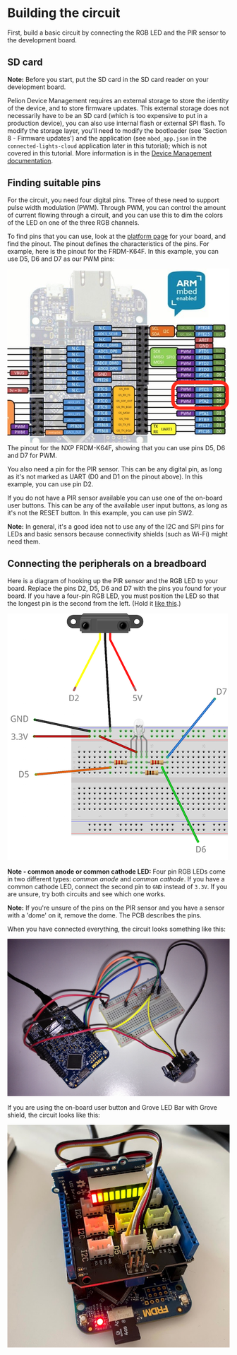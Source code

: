 # Building the circuit

First, build a basic circuit by connecting the RGB LED and the PIR sensor to the development board.

## SD card

<span class="notes">**Note:** Before you start, put the SD card in the SD card reader on your development board.</span>

Pelion Device Management requires an external storage to store the identity of the device, and to store firmware updates. This external storage does not necessarily have to be an SD card (which is too expensive to put in a production device), you can also use internal flash or external SPI flash. To modify the storage layer, you'll need to modify the bootloader (see 'Section 8 - Firmware updates') and the application (see `mbed_app.json` in the `connected-lights-cloud` application later in this tutorial); which is not covered in this tutorial. More information is in the [Device Management documentation](https://cloud.mbed.com/docs/).

## Finding suitable pins

For the circuit, you need four digital pins. Three of these need to support pulse width modulation (PWM). Through PWM, you can control the amount of current flowing through a circuit, and you can use this to dim the colors of the LED on one of the three RGB channels.

To find pins that you can use, look at the [platform page](https://developer.mbed.org/platforms/) for your board, and find the pinout. The pinout defines the characteristics of the pins. For example, here is the pinout for the FRDM-K64F. In this example, you can use D5, D6 and D7 as our PWM pins:

<span class="images">![FRDM-K64F pinout showing PWM pins](assets/2_lights1.png)<span>The pinout for the NXP FRDM-K64F, showing that you can use pins D5, D6 and D7 for PWM.</span></span>

You also need a pin for the PIR sensor. This can be any digital pin, as long as it's not marked as UART (D0 and D1 on the pinout above). In this example, you can use pin D2.

If you do not have a PIR sensor available you can use one of the on-board user buttons. This can be any of the available user input buttons, as long as it's not the RESET button. In this example, you can use pin SW2.

<span class="notes">**Note:** In general, it's a good idea not to use any of the I2C and SPI pins for LEDs and basic sensors because connectivity shields (such as Wi-Fi) might need them.</span>

## Connecting the peripherals on a breadboard

Here is a diagram of hooking up the PIR sensor and the RGB LED to your board. Replace the pins D2, D5, D6 and D7 with the pins you found for your board. If you have a four-pin RGB LED, you must position the LED so that the longest pin is the second from the left. (Hold it [like this](http://howtomechatronics.com/wp-content/uploads/2015/09/RGB-LED.png?28ea0f).)

<span class="images">![PIR sensor and RGB LED Fritzing diagram](assets/2_lights2.png)</span>

<span class="notes">**Note - common anode or common cathode LED:** Four pin RGB LEDs come in two different types: *common anode* and *common cathode*. If you have a common cathode LED, connect the second pin to `GND` instead of `3.3V`. If you are unsure, try both circuits and see which one works.</span>

<span class="notes">**Note:** If you're unsure of the pins on the PIR sensor and you have a sensor with a 'dome' on it, remove the dome. The PCB describes the pins.</span>

When you have connected everything, the circuit looks something like this:

<span class="images">![PIR sensor and RGB LED connected to FRDM-K64F](assets/2_lights3.png)</span>

If you are using the on-board user button and Grove LED Bar with Grove shield, the circuit looks like this:

<span class="images">![LED bar connected to FRDM-K64F with Grove shield](assets/2_lights4.png)</span>
